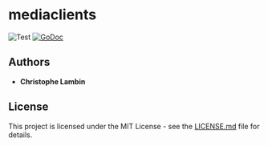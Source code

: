 # mediaclients
![Test](https://github.com/clambin/mediaclients/workflows/Test/badge.svg)
[![GoDoc](https://pkg.go.dev/badge/github.com/clambin/mediaclients?utm_source=godoc)](http://pkg.go.dev/github.com/clambin/mediaclients)

## Authors

* **Christophe Lambin**

## License

This project is licensed under the MIT License - see the [LICENSE.md](LICENSE.md) file for details.
